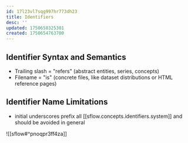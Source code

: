 ```yaml
---
id: 17l23vl7sqg997hr773dh23
title: Identifiers
desc: ''
updated: 1750658325301
created: 1750654763700
---
```


## Identifier Syntax and Semantics
 
- Trailing slash = "refers" (abstract entities, series, concepts)
- Filename = "is" (concrete files, like dataset distributions or HTML reference pages)

## Identifier Name Limitations

- initial underscores prefix all [[sflow.concepts.identifiers.system]] and should be avoided in general


![[sflow#^pnoqpr3ff4za]] 